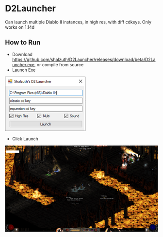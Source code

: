 # D2Launcher
 Can launch multiple Diablo II instances, in high res, with diff cdkeys. Only works on 1.14d

## How to Run
- Download https://github.com/shalzuth/D2Launcher/releases/download/beta/D2Launcher.exe, or compile from source
- Launch Exe


![GamePreview](launcher.png)
- Click Launch


![AppPreview](ingame.png)
